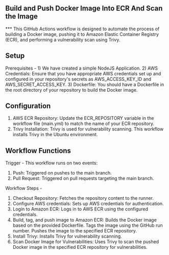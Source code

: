 Build and Push Docker Image Into ECR And Scan the Image
--------------------------------------------------------

*** This GitHub Actions workflow is designed to automate the process of building a Docker image, pushing it to Amazon Elastic Container Registry (ECR), and performing a vulnerability scan using Trivy.

Setup
-----
  Prerequisites - 
    1) We have created a simple NodeJS Application.
    2) AWS Credentials: Ensure that you have appropriate AWS credentials set up and configured in your repository's secrets as AWS_ACCESS_KEY_ID and AWS_SECRET_ACCESS_KEY.
    3) Dockerfile: You should have a Dockerfile in the root directory of your repository to build the Docker image.

Configuration
--------------
 1) AWS ECR Repository: Update the ECR_REPOSITORY variable in the workflow file (main.yml) to match the name of your ECR repository.
2) Trivy Installation: Trivy is used for vulnerability scanning. This workflow installs Trivy in the Ubuntu environment.

Workflow Functions
-------------------
Trigger - 
   This workflow runs on two events:

   1) Push: Triggered on pushes to the main branch.
   2) Pull Request: Triggered on pull requests targeting the main branch.

Workflow Steps - 
1) Checkout Repository: Fetches the repository content to the runner.
2) Configure AWS credentials: Sets up AWS credentials for authentication.
3) Login to Amazon ECR: Logs in to AWS ECR using the configured credentials.
4) Build, tag, and push image to Amazon ECR: Builds the Docker image based on the provided Dockerfile. Tags the image using the GitHub run number. Pushes the image to the specified ECR repository.
5) Install Trivy: Installs Trivy for vulnerability scanning.
6) Scan Docker Image for Vulnerabilities: Uses Trivy to scan the pushed Docker image in the specified ECR repository for vulnerabilities.

